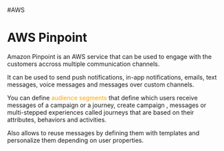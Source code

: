 #AWS

# AWS Pinpoint 

Amazon Pinpoint is an AWS service that can be used to engage with the customers accross multiple communication channels. 

It can be used to send push notifications, in-app notifications, emails, text messages, voice messages and messages over custom channels.


You can define <span style="color:orange;">audience segments</span> that define which users receive messages of a campaign or a journey, create campaign , messages or multi-stepped experiences called journeys that are based on their attributes, behaviors and activities. 

Also allows to reuse messages by defining them with templates and personalize them depending on user properties. 